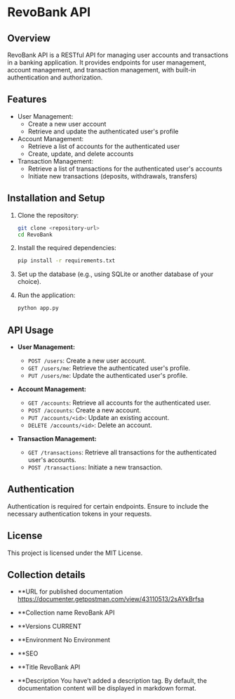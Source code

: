 # RevoBank API

## Overview
RevoBank API is a RESTful API for managing user accounts and transactions in a banking application. It provides endpoints for user management, account management, and transaction management, with built-in authentication and authorization.

## Features
- User Management:
  - Create a new user account
  - Retrieve and update the authenticated user's profile
- Account Management:
  - Retrieve a list of accounts for the authenticated user
  - Create, update, and delete accounts
- Transaction Management:
  - Retrieve a list of transactions for the authenticated user's accounts
  - Initiate new transactions (deposits, withdrawals, transfers)

## Installation and Setup
1. Clone the repository:
   ```bash
   git clone <repository-url>
   cd RevoBank
   ```

2. Install the required dependencies:
   ```bash
   pip install -r requirements.txt
   ```

3. Set up the database (e.g., using SQLite or another database of your choice).

4. Run the application:
   ```bash
   python app.py
   ```

## API Usage
- **User Management:**
  - `POST /users`: Create a new user account.
  - `GET /users/me`: Retrieve the authenticated user's profile.
  - `PUT /users/me`: Update the authenticated user's profile.

- **Account Management:**
  - `GET /accounts`: Retrieve all accounts for the authenticated user.
  - `POST /accounts`: Create a new account.
  - `PUT /accounts/<id>`: Update an existing account.
  - `DELETE /accounts/<id>`: Delete an account.

- **Transaction Management:**
  - `GET /transactions`: Retrieve all transactions for the authenticated user's accounts.
  - `POST /transactions`: Initiate a new transaction.

## Authentication
Authentication is required for certain endpoints. Ensure to include the necessary authentication tokens in your requests.

## License
This project is licensed under the MIT License.

## Collection details

- **URL for published documentation
https://documenter.getpostman.com/view/43110513/2sAYkBrfsa

- **Collection name
RevoBank API

- **Versions
CURRENT

- **Environment
No Environment

- **SEO
- **Title
RevoBank API

- **Description
You have’t added a description tag. By default, the documentation content will be displayed in markdown format.


